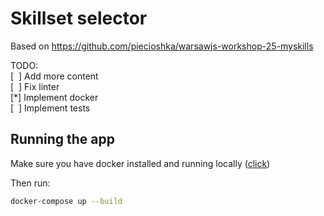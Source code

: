 # Skillset selector

Based on https://github.com/piecioshka/warsawjs-workshop-25-myskills

TODO:\
[ &nbsp;] Add more content\
[ &nbsp;] Fix linter\
[\*] Implement docker\
[ &nbsp;] Implement tests

## Running the app

Make sure you have docker installed and running locally ([click](https://www.docker.com))

Then run:
```bash
docker-compose up --build
```


